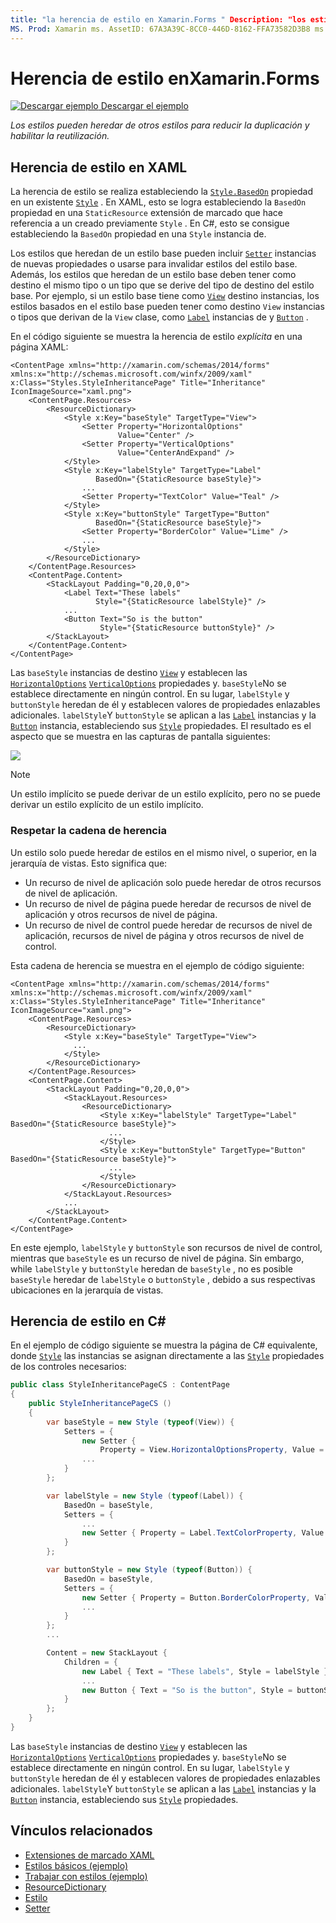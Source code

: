 ```yaml
---
title: "la herencia de estilo en Xamarin.Forms " Description: "los estilos pueden heredar de otros estilos para reducir la duplicación y habilitar la reutilización. En este artículo se explica cómo realizar la herencia de estilo en una Xamarin.Forms aplicación ".
MS. Prod: Xamarin ms. AssetID: 67A3A39C-8CC0-446D-8162-FFA73582D3B8 ms. Technology: Xamarin-Forms Author: davidbritch ms. Author: dabritch ms. Date: 02/17/2016 no-LOC: [ Xamarin.Forms , Xamarin.Essentials ]
---
```


# <a name="style-inheritance-in-xamarinforms"></a>Herencia de estilo enXamarin.Forms

[![Descargar ejemplo](~/media/shared/download.png) Descargar el ejemplo](https://docs.microsoft.com/samples/xamarin/xamarin-forms-samples/userinterface-styles-basicstyles)

_Los estilos pueden heredar de otros estilos para reducir la duplicación y habilitar la reutilización._

## <a name="style-inheritance-in-xaml"></a>Herencia de estilo en XAML

La herencia de estilo se realiza estableciendo la [`Style.BasedOn`](xref:Xamarin.Forms.Style.BasedOn) propiedad en un existente [`Style`](xref:Xamarin.Forms.Style) . En XAML, esto se logra estableciendo la `BasedOn` propiedad en una `StaticResource` extensión de marcado que hace referencia a un creado previamente `Style` . En C#, esto se consigue estableciendo la `BasedOn` propiedad en una `Style` instancia de.

Los estilos que heredan de un estilo base pueden incluir [`Setter`](xref:Xamarin.Forms.Setter) instancias de nuevas propiedades o usarse para invalidar estilos del estilo base. Además, los estilos que heredan de un estilo base deben tener como destino el mismo tipo o un tipo que se derive del tipo de destino del estilo base. Por ejemplo, si un estilo base tiene como [`View`](xref:Xamarin.Forms.View) destino instancias, los estilos basados en el estilo base pueden tener como destino `View` instancias o tipos que derivan de la `View` clase, como [`Label`](xref:Xamarin.Forms.Label) instancias de y [`Button`](xref:Xamarin.Forms.Button) .

En el código siguiente se muestra la herencia de estilo *explícita* en una página XAML:

```xaml
<ContentPage xmlns="http://xamarin.com/schemas/2014/forms" xmlns:x="http://schemas.microsoft.com/winfx/2009/xaml" x:Class="Styles.StyleInheritancePage" Title="Inheritance" IconImageSource="xaml.png">
    <ContentPage.Resources>
        <ResourceDictionary>
            <Style x:Key="baseStyle" TargetType="View">
                <Setter Property="HorizontalOptions"
                        Value="Center" />
                <Setter Property="VerticalOptions"
                        Value="CenterAndExpand" />
            </Style>
            <Style x:Key="labelStyle" TargetType="Label"
                   BasedOn="{StaticResource baseStyle}">
                ...
                <Setter Property="TextColor" Value="Teal" />
            </Style>
            <Style x:Key="buttonStyle" TargetType="Button"
                   BasedOn="{StaticResource baseStyle}">
                <Setter Property="BorderColor" Value="Lime" />
                ...
            </Style>
        </ResourceDictionary>
    </ContentPage.Resources>
    <ContentPage.Content>
        <StackLayout Padding="0,20,0,0">
            <Label Text="These labels"
                   Style="{StaticResource labelStyle}" />
            ...
            <Button Text="So is the button"
                    Style="{StaticResource buttonStyle}" />
        </StackLayout>
    </ContentPage.Content>
</ContentPage>
```

Las `baseStyle` instancias de destino [`View`](xref:Xamarin.Forms.View) y establecen las [`HorizontalOptions`](xref:Xamarin.Forms.View.HorizontalOptions) [`VerticalOptions`](xref:Xamarin.Forms.View.VerticalOptions) propiedades y. `baseStyle`No se establece directamente en ningún control. En su lugar, `labelStyle` y `buttonStyle` heredan de él y establecen valores de propiedades enlazables adicionales. `labelStyle`Y `buttonStyle` se aplican a las [`Label`](xref:Xamarin.Forms.Label) instancias y la [`Button`](xref:Xamarin.Forms.Button) instancia, estableciendo sus [`Style`](xref:Xamarin.Forms.NavigableElement.Style) propiedades. El resultado es el aspecto que se muestra en las capturas de pantalla siguientes:

[![](inheritance-images/style-inheritance.png)](inheritance-images/style-inheritance-large.png#lightbox)

> [!NOTE]
> Un estilo implícito se puede derivar de un estilo explícito, pero no se puede derivar un estilo explícito de un estilo implícito.

### <a name="respecting-the-inheritance-chain"></a>Respetar la cadena de herencia

Un estilo solo puede heredar de estilos en el mismo nivel, o superior, en la jerarquía de vistas. Esto significa que:

- Un recurso de nivel de aplicación solo puede heredar de otros recursos de nivel de aplicación.
- Un recurso de nivel de página puede heredar de recursos de nivel de aplicación y otros recursos de nivel de página.
- Un recurso de nivel de control puede heredar de recursos de nivel de aplicación, recursos de nivel de página y otros recursos de nivel de control.

Esta cadena de herencia se muestra en el ejemplo de código siguiente:

```xaml
<ContentPage xmlns="http://xamarin.com/schemas/2014/forms" xmlns:x="http://schemas.microsoft.com/winfx/2009/xaml" x:Class="Styles.StyleInheritancePage" Title="Inheritance" IconImageSource="xaml.png">
    <ContentPage.Resources>
        <ResourceDictionary>
            <Style x:Key="baseStyle" TargetType="View">
              ...
            </Style>
        </ResourceDictionary>
    </ContentPage.Resources>
    <ContentPage.Content>
        <StackLayout Padding="0,20,0,0">
            <StackLayout.Resources>
                <ResourceDictionary>
                    <Style x:Key="labelStyle" TargetType="Label" BasedOn="{StaticResource baseStyle}">
                      ...
                    </Style>
                    <Style x:Key="buttonStyle" TargetType="Button" BasedOn="{StaticResource baseStyle}">
                      ...
                    </Style>
                </ResourceDictionary>
            </StackLayout.Resources>
            ...
        </StackLayout>
    </ContentPage.Content>
</ContentPage>
```

En este ejemplo, `labelStyle` y `buttonStyle` son recursos de nivel de control, mientras que `baseStyle` es un recurso de nivel de página. Sin embargo, while `labelStyle` y `buttonStyle` heredan de `baseStyle` , no es posible `baseStyle` heredar de `labelStyle` o `buttonStyle` , debido a sus respectivas ubicaciones en la jerarquía de vistas.

## <a name="style-inheritance-in-c35"></a>Herencia de estilo en C&#35;

En el ejemplo de código siguiente se muestra la página de C# equivalente, donde [`Style`](xref:Xamarin.Forms.Style) las instancias se asignan directamente a las [`Style`](xref:Xamarin.Forms.NavigableElement.Style) propiedades de los controles necesarios:

```csharp
public class StyleInheritancePageCS : ContentPage
{
    public StyleInheritancePageCS ()
    {
        var baseStyle = new Style (typeof(View)) {
            Setters = {
                new Setter {
                    Property = View.HorizontalOptionsProperty, Value = LayoutOptions.Center    },
                ...
            }
        };

        var labelStyle = new Style (typeof(Label)) {
            BasedOn = baseStyle,
            Setters = {
                ...
                new Setter { Property = Label.TextColorProperty, Value = Color.Teal    }
            }
        };

        var buttonStyle = new Style (typeof(Button)) {
            BasedOn = baseStyle,
            Setters = {
                new Setter { Property = Button.BorderColorProperty, Value =    Color.Lime },
                ...
            }
        };
        ...

        Content = new StackLayout {
            Children = {
                new Label { Text = "These labels", Style = labelStyle },
                ...
                new Button { Text = "So is the button", Style = buttonStyle }
            }
        };
    }
}
```

Las `baseStyle` instancias de destino [`View`](xref:Xamarin.Forms.View) y establecen las [`HorizontalOptions`](xref:Xamarin.Forms.View.HorizontalOptions) [`VerticalOptions`](xref:Xamarin.Forms.View.VerticalOptions) propiedades y. `baseStyle`No se establece directamente en ningún control. En su lugar, `labelStyle` y `buttonStyle` heredan de él y establecen valores de propiedades enlazables adicionales. `labelStyle`Y `buttonStyle` se aplican a las [`Label`](xref:Xamarin.Forms.Label) instancias y la [`Button`](xref:Xamarin.Forms.Button) instancia, estableciendo sus [`Style`](xref:Xamarin.Forms.NavigableElement.Style) propiedades.

## <a name="related-links"></a>Vínculos relacionados

- [Extensiones de marcado XAML](~/xamarin-forms/xaml/xaml-basics/xaml-markup-extensions.md)
- [Estilos básicos (ejemplo)](https://docs.microsoft.com/samples/xamarin/xamarin-forms-samples/userinterface-styles-basicstyles)
- [Trabajar con estilos (ejemplo)](https://docs.microsoft.com/samples/xamarin/xamarin-forms-samples/workingwithstyles)
- [ResourceDictionary](xref:Xamarin.Forms.ResourceDictionary)
- [Estilo](xref:Xamarin.Forms.Style)
- [Setter](xref:Xamarin.Forms.Setter)
